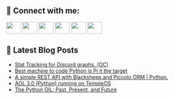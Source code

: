 ## 🔎 Connect with me:
[<img height="32" width="40" src="https://cdn.jsdelivr.net/npm/simple-icons@v5/icons/telegram.svg" />](https://t.me/bullbesh)
[<img height="32" width="40" src="https://cdn.jsdelivr.net/npm/simple-icons@v5/icons/vk.svg" />](https://vk.com/bullbesh)
[<img height="32" width="40" src="https://cdn.jsdelivr.net/npm/simple-icons@v5/icons/twitter.svg" />](https://twitter.com/bullbesh1)
[<img height="32" width="40" src="https://cdn.jsdelivr.net/npm/simple-icons@v5/icons/instagram.svg" />](https://www.instagram.com/bullbesh)
[<img height="32" width="40" src="https://cdn.jsdelivr.net/npm/simple-icons@v5/icons/reddit.svg" />](https://www.reddit.com/user/bullbesh)
[<img height="32" width="40" src="https://cdn.jsdelivr.net/npm/simple-icons@v5/icons/youtube.svg" />](https://www.youtube.com/channel/UCtfjRs6uzgq5mfm8S06WTcg)

## 📕 Latest Blog Posts
<!-- BLOG-POST-LIST:START -->
- [Stat Tracking for Discord graphs. &lpar;OC&rpar;](https://www.reddit.com/r/Python/comments/v6erxo/stat_tracking_for_discord_graphs_oc/)
- [Best machine to code Python is Pi it the target](https://www.reddit.com/r/Python/comments/v6ejer/best_machine_to_code_python_is_pi_it_the_target/)
- [A simple REST API with Blacksheep and Piccolo ORM | Python.](https://www.reddit.com/r/Python/comments/v6e6gp/a_simple_rest_api_with_blacksheep_and_piccolo_orm/)
- [AOL 3.0 &lpar;Python&rpar; running on TempleOS](https://www.reddit.com/r/Python/comments/v6c73m/aol_30_python_running_on_templeos/)
- [The Python GIL: Past, Present, and Future](https://www.reddit.com/r/Python/comments/v6c6r1/the_python_gil_past_present_and_future/)
<!-- BLOG-POST-LIST:END -->

